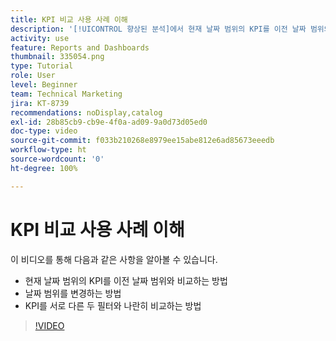 ```yaml
---
title: KPI 비교 사용 사례 이해
description: '[!UICONTROL 향상된 분석]에서 현재 날짜 범위의 KPI를 이전 날짜 범위와 비교하는 방법 및 KPI와 두 가지 다른 필터를 비교하는 방법을 알아봅니다.'
activity: use
feature: Reports and Dashboards
thumbnail: 335054.png
type: Tutorial
role: User
level: Beginner
team: Technical Marketing
jira: KT-8739
recommendations: noDisplay,catalog
exl-id: 28b85cb9-cb9e-4f0a-ad09-9a0d73d05ed0
doc-type: video
source-git-commit: f033b210268e8979ee15abe812e6ad85673eeedb
workflow-type: ht
source-wordcount: '0'
ht-degree: 100%

---
```


# KPI 비교 사용 사례 이해

이 비디오를 통해 다음과 같은 사항을 알아볼 수 있습니다.

* 현재 날짜 범위의 KPI를 이전 날짜 범위와 비교하는 방법
* 날짜 범위를 변경하는 방법
* KPI를 서로 다른 두 필터와 나란히 비교하는 방법

>[!VIDEO](https://video.tv.adobe.com/v/335054/?quality=12&learn=on)
